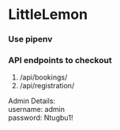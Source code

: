 # LittleLemon

### Use pipenv

### API endpoints to checkout
1. /api/bookings/
2. /api/registration/

Admin Details:  
username: admin  
password: Ntugbu1!
